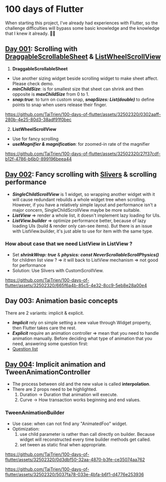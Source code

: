 # 100 days of Flutter
When starting this project, I've already had experiences with Flutter, so the challenge difficulties will bypass some basic knowledge and the knowledge that I knew it already. 🧑‍💻

## [Day 001](https://github.com/TaiTrien/100-days-of-flutter/tree/main/day001): Scrolling with [DraggableScrollableSheet](https://api.flutter.dev/flutter/widgets/DraggableScrollableSheet-class.html) & [ListWheelScrollView](https://api.flutter.dev/flutter/widgets/ListWheelScrollView-class.html)

1. **DraggableScrollableSheet**
  - Use another sizing widget beside scrolling widget to make sheet affect. Please check demo.
  - ***minChildSize***: is for smallest size that sheet can shrink and then opposite is ***maxChildSize*** from 0 to 1.
  - ***snap:true***: to turn on custom snap, ***snapSizes: List(double)*** to define points to snap when users release their finger.
    

https://github.com/TaiTrien/100-days-of-flutter/assets/32502320/0302aaff-280b-4e25-80d3-38adf91f0bec


2. **ListWheelScrollView**
  - Use for fancy scrolling
  - ***useMagnifier & magnification***: for zoomed-in rate of the magnifier


https://github.com/TaiTrien/100-days-of-flutter/assets/32502320/27f37cdf-b12f-4786-b6b0-899196beea44



## [Day 002](https://github.com/TaiTrien/100-days-of-flutter/tree/main/day002): Fancy scrolling with [Slivers](https://api.flutter.dev/flutter/widgets/CustomScrollView-class.html) & scrolling performance
- ***SingleChildScrollView*** is 1 widget, so wrapping another widget with it will cause redundant rebuilds a whole widget tree when scrolling. However, if you have a relatively simple layout and performance isn't a major concern, SingleChildScrollView maybe be more suitable. 
- ***ListView*** => render a whole list, it doesn't implement lazy loading for UIs.
- ***ListView.builder*** => optimize performance better, because of lazy loading UIs (build & render only can-see items). But there is an issue with ListView.builder, it's just able to use for item with the same type.
### How about case that we need ListView in ListView ? 
- Set ***shrinkWrap: true*** & ***physics: const NeverScrollableScrollPhysics()*** for children list view ? => it will back to ListView mechanism => not good for performance
- Solution: Use Slivers with CustomScrollView.


https://github.com/TaiTrien/100-days-of-flutter/assets/32502320/665f6a4b-85c5-4e32-8cc9-5eb8e28a00e4

## Day 003: Animation basic concepts
There are 2 variants: implicit & explicit.
- ***Implicit*** rely on simple setting a new value through Widget property, then Flutter takes care the rest.
- ***Explicit*** require an animation controller => mean that you need to handle animation manually.
Before deciding what type of animation that you need, answering some question first:
- [Question list](https://docs.flutter.dev/assets/images/docs/ui/animations/animation-decision-tree.png)

## [Day 004](https://github.com/TaiTrien/100-days-of-flutter/tree/main/day004): Implicit animation and TweenAnimationController
- The process between old and the new value is called **interpolation**.
- There are 2 props need to be highlighted.
  1. Duration -> Duration that animation will execute.
  2. Curve -> How transaction works beginning and end values.
### TweenAnimationBuilder
- Use case: when can not find any "AnimatedFoo" widget.
- Optimization:
  1. use child parameter is rather than call directly on builder. Because widget will reconstructed every time builder methods get called.
  2. set tween as static final when appropriate.


https://github.com/TaiTrien/100-days-of-flutter/assets/32502320/0d3dbf50-32aa-4870-b3fe-ce35074aa762



https://github.com/TaiTrien/100-days-of-flutter/assets/32502320/5037fa78-033e-4bfa-b6f1-d4776e253936

